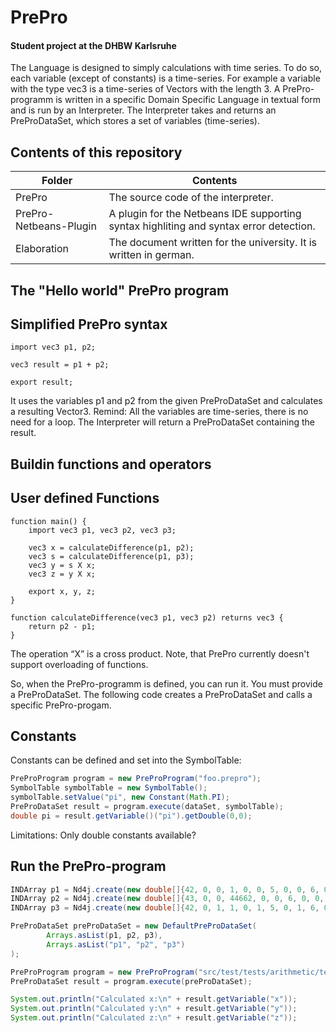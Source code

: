 # PrePro
#### Student project at the DHBW Karlsruhe

The Language is designed to simply calculations with time series. To do so, each variable (except of constants) is a time-series. For example a variable with the type vec3 is a time-series of Vectors with the length 3.
A PrePro-programm is written in a specific Domain Specific Language in textual form and is run by an Interpreter. The Interpreter takes and returns an PreProDataSet, which stores a set of variables (time-series).

## Contents of this repository
| Folder                    | Contents                                                                               |
| ------------------------- | -------------------------------------------------------------------------------------- |
| PrePro                    | The source code of the interpreter.                                                    |
| PrePro-Netbeans-Plugin    | A plugin for the Netbeans IDE supporting syntax highliting and syntax error detection. |
| Elaboration               | The document written for the university. It is written in german.                      |

## The "Hello world" PrePro program

## Simplified PrePro syntax
```
import vec3 p1, p2;

vec3 result = p1 + p2;

export result;
```

It uses the variables p1 and p2 from the given PreProDataSet and calculates a resulting Vector3. Remind: All the variables are time-series, there is no need for a loop. The Interpreter will return a PreProDataSet containing the result.

## Buildin functions and operators

## User defined Functions
```
function main() {
	import vec3 p1, vec3 p2, vec3 p3;

	vec3 x = calculateDifference(p1, p2);
	vec3 s = calculateDifference(p1, p3);
	vec3 y = s X x;
	vec3 z = y X x;

	export x, y, z;
}

function calculateDifference(vec3 p1, vec3 p2) returns vec3 {
	return p2 - p1;
}
```
The operation “X” is a cross product. Note, that PrePro currently doesn't support overloading of functions.

So, when the PrePro-programm is defined, you can run it. You must provide a PreProDataSet. The following code creates a PreProDataSet and calls a specific PrePro-progam.

## Constants

Constants can be defined and set into the SymbolTable:

```java
PreProProgram program = new PreProProgram("foo.prepro");
SymbolTable symbolTable = new SymbolTable();
symbolTable.setValue("pi", new Constant(Math.PI);
PreProDataSet result = program.execute(dataSet, symbolTable);
double pi = result.getVariable()("pi").getDouble(0,0);
```

Limitations: Only double constants available?

## Run the PrePro-program
```java
INDArray p1 = Nd4j.create(new double[]{42, 0, 0, 1, 0, 0, 5, 0, 0, 6, 0, 0, 1, 2, 3}, new int[]{4, 3});
INDArray p2 = Nd4j.create(new double[]{43, 0, 0, 44662, 0, 0, 6, 0, 0, 7, 0, 0}, new int[]{4, 3});
INDArray p3 = Nd4j.create(new double[]{42, 0, 1, 1, 0, 1, 5, 0, 1, 6, 0, 1}, new int[]{4, 3});

PreProDataSet preProDataSet = new DefaultPreProDataSet(
        Arrays.asList(p1, p2, p3),
        Arrays.asList("p1", "p2", "p3")
);

PreProProgram program = new PreProProgram("src/test/tests/arithmetic/testCrossProduct.prepro");
PreProDataSet result = program.execute(preProDataSet);

System.out.println("Calculated x:\n" + result.getVariable("x"));
System.out.println("Calculated y:\n" + result.getVariable("y"));
System.out.println("Calculated z:\n" + result.getVariable("z"));
```

